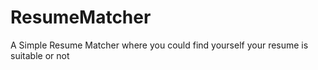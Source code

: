 # ResumeMatcher
A Simple Resume Matcher where you could find yourself your resume is suitable or not 
